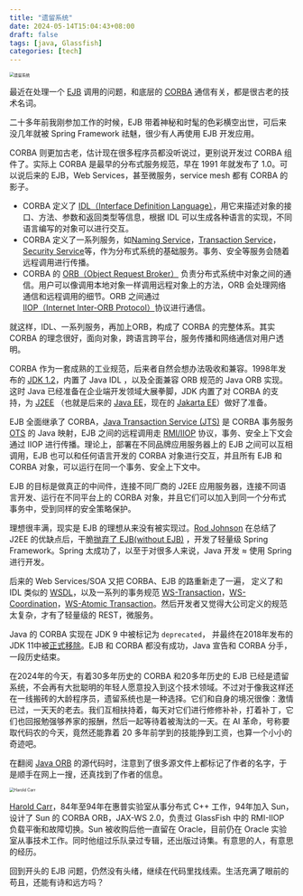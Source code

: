 ```yaml
---
title: "遗留系统"
date: 2024-05-14T15:04:43+08:00
draft: false
tags: [java, Glassfish]
categories: [tech]
---
```


<img src="https://cdn.mazhen.tech/images/202405141501496.webp" alt="遗留系统" style="zoom:50%;" />

最近在处理一个 [EJB](https://www.oracle.com/java/technologies/enterprise-javabeans-technology.html) 调用的问题，和底层的 [CORBA](https://www.corba.org/) 通信有关，都是很古老的技术名词。

二十多年前我刚参加工作的时候，EJB 带着神秘和时髦的色彩横空出世，可后来没几年就被 Spring Framework 祛魅，很少有人再使用 EJB 开发应用。

CORBA 则更加古老，估计现在很多程序员都没听说过，更别说开发过 CORBA 组件了。实际上 CORBA 是最早的分布式服务规范，早在 1991 年就发布了 1.0。可以说后来的 EJB，Web Services，甚至微服务，service mesh 都有 CORBA 的影子。

* CORBA 定义了 [IDL（Interface Definition Language）](https://www.corba.org/omg_idl.htm)，用它来描述对象的接口、方法、参数和返回类型等信息，根据 IDL 可以生成各种语言的实现，不同语言编写的对象可以进行交互。
* CORBA 定义了一系列服务，如[Naming Service](https://www.omg.org/spec/NAM/1.3)，[Transaction Service](https://www.omg.org/spec/TRANS/1.4)，[Security Service](https://www.omg.org/spec/SEC/1.8)等，作为分布式系统的基础服务。事务、安全等服务会随着远程调用进行传播。
* CORBA 的 [ORB（Object Request Broker）](https://www.corba.org/orb_basics.htm) 负责分布式系统中对象之间的通信。用户可以像调用本地对象一样调用远程对象上的方法，ORB 会处理网络通信和远程调用的细节。ORB 之间通过 [IIOP（Internet Inter-ORB Protocol）](https://en.wikipedia.org/wiki/General_Inter-ORB_Protocol)协议进行通信。

就这样，IDL、一系列服务，再加上ORB，构成了 CORBA 的完整体系。其实 CORBA 的理念很好，面向对象，跨语言跨平台，服务传播和网络通信对用户透明。

CORBA 作为一套成熟的工业规范，后来者自然会想办法吸收和兼容。1998年发布的 [JDK 1.2](https://web.archive.org/web/20070816170028/http://www.sun.com/smi/Press/sunflash/1998-12/sunflash.981208.9.xml)，内置了 Java IDL ，以及全面兼容 ORB 规范的 Java ORB 实现。这时 Java 已经准备在企业端开发领域大展拳脚，JDK 内置了对 CORBA 的支持，为  [J2EE](https://www.oracle.com/java/technologies/appmodel.html) （也就是后来的 [Java EE](https://www.oracle.com/java/technologies/java-ee-glance.html)，现在的 [Jakarta EE](https://jakarta.ee/)）做好了准备。

EJB 全面继承了 CORBA，[Java Transaction Service (JTS)](https://web.archive.org/web/20080418135325/http://java.sun.com/javaee/technologies/jts/) 是 CORBA 事务服务 [OTS](https://www.omg.org/spec/TRANS/1.4) 的 Java 映射，EJB 之间的远程调用走 [RMI/IIOP](https://docs.oracle.com/javase/7/docs/technotes/guides/rmi-iiop/index.html) 协议，事务、安全上下文会通过 IIOP 进行传播。理论上，部署在不同品牌应用服务器上的 EJB 之间可以互相调用，EJB 也可以和任何语言开发的 CORBA 对象进行交互，并且所有 EJB 和 CORBA 对象，可以运行在同一个事务、安全上下文中。

EJB 的目标是做真正的中间件，连接不同厂商的 J2EE 应用服务器，连接不同语言开发、运行在不同平台上的 CORBA 对象，并且它们可以加入到同一个分布式事务中，受到同样的安全策略保护。

理想很丰满，现实是 EJB 的理想从来没有被实现过。[Rod Johnson](https://twitter.com/springrod) 在总结了 J2EE 的优缺点后，干脆[抛弃了 EJB(without EJB)](https://www.oreilly.com/library/view/expert-one-on-onetm-j2eetm/9780764558313/) ，开发了轻量级 Spring Framework。Spring 太成功了，以至于对很多人来说，Java 开发 ≈ 使用 Spring 进行开发。

后来的 Web Services/SOA 又把 CORBA、EJB 的路重新走了一遍， 定义了和 IDL 类似的 [WSDL](https://en.wikipedia.org/wiki/Web_Services_Description_Language)，以及一系列的事务规范 [WS-Transaction](https://en.wikipedia.org/wiki/WS-Transaction)，[WS-Coordination](https://en.wikipedia.org/wiki/WS-Coordination)，[WS-Atomic Transaction](https://en.wikipedia.org/wiki/WS-Atomic_Transaction)。然后开发者又觉得大公司定义的规范太复杂，才有了轻量级的 REST，微服务。

Java 的 CORBA 实现在  JDK 9 中被标记为 `deprecated`， 并最终在2018年发布的 JDK 11中被[正式移除](https://openjdk.org/jeps/320)。EJB 和 CORBA 都没有成功，Java 宣告和 CORBA 分手，一段历史结束。

在2024年的今天，有着30多年历史的 CORBA 和20多年历史的 EJB 已经是遗留系统，不会再有大批聪明的年轻人愿意投入到这个技术领域。不过对于像我这样还在一线搬砖的大龄程序员，遗留系统也是一种选择。它们和自身的境况很像：激情已过，一天天的老去。我们互相扶持着，每天对它们进行修修补补，打着补丁，它们也回报勉强够养家的报酬，然后一起等待着被淘汰的一天。在 AI 革命，号称要取代码农的今天，竟然还能靠着 20 多年前学到的技能挣到工资，也算一个小小的奇迹吧。

在翻阅 [Java ORB](https://github.com/eclipse-ee4j/orb) 的源代码时，注意到了很多源文件上都标记了作者的名字，于是顺手在网上一搜，还真找到了作者的信息。

<img src="https://cdn.mazhen.tech/images/202405141407035.jpg" alt="Harold Carr" style="zoom:50%;" />

[Harold Carr](http://haroldcarr.com/)，84年至94年在惠普实验室从事分布式 C++ 工作，94年加入 Sun，设计了 Sun 的 CORBA ORB，JAX-WS 2.0，负责过 GlassFish 中的 RMI-IIOP 负载平衡和故障切换。Sun 被收购后他一直留在 Oracle，目前仍在 Oracle 实验室从事技术工作。同时他组过乐队录过专辑，还出版过诗集。有意思的人，有意思的经历。

回到开头的 EJB 问题，仍然没有头绪，继续在代码里找线索。生活充满了眼前的苟且，还能有诗和远方吗？
